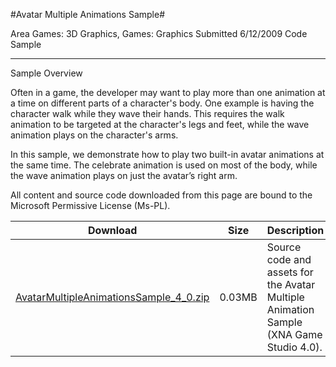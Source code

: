 #Avatar Multiple Animations Sample#

Area
Games: 3D Graphics, Games: Graphics
Submitted
6/12/2009
Code Sample

---

Sample Overview

Often in a game, the developer may want to play more than one animation at a time on different parts of a character's body. One example is having the character walk while they wave their hands. This requires the walk animation to be targeted at the character's legs and feet, while the wave animation plays on the character's arms.

In this sample, we demonstrate how to play two built-in avatar animations at the same time. The celebrate animation is used on most of the body, while the wave animation plays on just the avatar’s right arm.

All content and source code downloaded from this page are bound to the Microsoft Permissive License (Ms-PL).



Download | Size | Description
---|---|---|
[AvatarMultipleAnimationsSample_4_0.zip](https://github.com/nkast/XNAGameStudio/blob/master/Samples/AvatarMultipleAnimationsSample_4_0.zip?raw=true) | 0.03MB | Source code and assets for the Avatar Multiple Animation Sample (XNA Game Studio 4.0). 